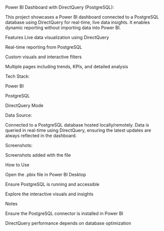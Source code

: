 Power BI Dashboard with DirectQuery (PostgreSQL):

This project showcases a Power BI dashboard connected to a PostgreSQL database using DirectQuery for real-time, live data insights. It enables dynamic reporting without importing data into Power BI.

Features
Live data visualization using DirectQuery

Real-time reporting from PostgreSQL

Custom visuals and interactive filters

Multiple pages including trends, KPIs, and detailed analysis

Tech Stack:

Power BI

PostgreSQL

DirectQuery Mode

Data Source:

Connected to a PostgreSQL database hosted locally/remotely. Data is queried in real-time using DirectQuery, ensuring the latest updates are always reflected in the dashboard.

Screenshots:

Screenshots added with the file


How to Use

Open the .pbix file in Power BI Desktop

Ensure PostgreSQL is running and accessible


Explore the interactive visuals and insights

Notes

Ensure the PostgreSQL connector is installed in Power BI

DirectQuery performance depends on database optimization
